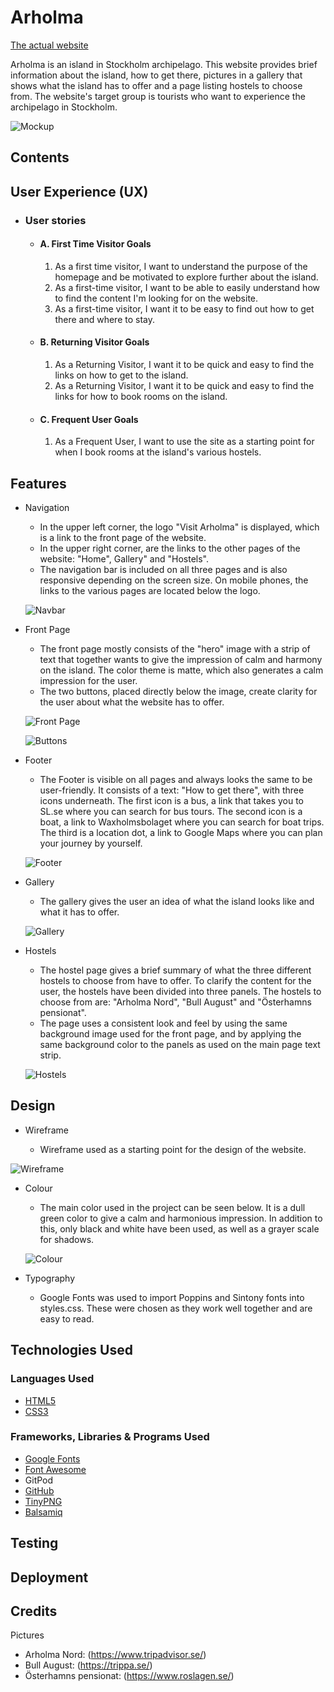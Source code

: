# Arholma

[The actual website](https://merin86.github.io/arholma/)

Arholma is an island in Stockholm archipelago. This website provides brief information about the island, how to get there, pictures in a gallery that shows what the island has to offer and a page listing hostels to choose from. The website's target group is tourists who want to experience the archipelago in Stockholm.

![Mockup](documentation/supp-images/responsive.jpg)

## Contents

## User Experience (UX)

- ### User stories

    -   #### A. First Time Visitor Goals

        1. As a first time visitor, I want to understand the purpose of the homepage and be motivated to explore further about the island.
        2. As a first-time visitor, I want to be able to easily understand how to find the content I'm looking for on the website.
        3. As a first-time visitor, I want it to be easy to find out how to get there and where to stay.

    -   #### B. Returning Visitor Goals
        1. As a Returning Visitor, I want it to be quick and easy to find the links on how to get to the island.
        2. As a Returning Visitor, I want it to be quick and easy to find the links for how to book rooms on the island.

    -   #### C. Frequent User Goals
        1. As a Frequent User, I want to use the site as a starting point for when I book rooms at the island's various hostels.


## Features

-   Navigation

    - In the upper left corner, the logo "Visit Arholma" is displayed, which is a link to the front page of the website.
    - In the upper right corner, are the links to the other pages of the website: "Home", Gallery" and "Hostels".
    - The navigation bar is included on all three pages and is also responsive depending on the screen size. On mobile phones, the links to the various pages are located below the logo.

    ![Navbar](documentation/supp-images/navbar.jpg)

-   Front Page

    - The front page mostly consists of the "hero" image with a strip of text that together wants to give the impression of calm and harmony on the island. The color theme is matte, which also generates a calm impression for the user.
    - The two buttons, placed directly below the image, create clarity for the user about what the website has to offer.

    ![Front Page](documentation/supp-images/front-page.jpg)

    ![Buttons](documentation/supp-images/buttons.jpg)

- Footer

    - The Footer is visible on all pages and always looks the same to be user-friendly. It consists of a text: "How to get there", with three icons underneath. The first icon is a bus, a link that takes you to SL.se where you can search for bus tours. The second icon is a boat, a link to Waxholmsbolaget where you can search for boat trips. The third is a location dot, a link to Google Maps where you can plan your journey by yourself.

    ![Footer](documentation/supp-images/footer.jpg)

- Gallery

    - The gallery gives the user an idea of what the island looks like and what it has to offer.

    ![Gallery](documentation/supp-images/gallery.jpg)

- Hostels

    - The hostel page gives a brief summary of what the three different hostels to choose from have to offer. To clarify the content for the user, the hostels have been divided into three panels. The hostels to choose from are: "Arholma Nord", "Bull August" and "Österhamns pensionat".
    - The page uses a consistent look and feel by using the same background image used for the front page, and by applying the same background color to the panels as used on the main page text strip.

    ![Hostels](documentation/supp-images/hostels.jpg)


## Design

-   Wireframe

    - Wireframe used as a starting point for the design of the website.

![Wireframe](documentation/supp-images/wireframe.jpg)

- Colour
    - The main color used in the project can be seen below. It is a dull green color to give a calm and harmonious impression. In addition to this, only black and white have been used, as well as a grayer scale for shadows.

    ![Colour](documentation/supp-images/color.jpg)

- Typography

    - Google Fonts was used to import Poppins and Sintony fonts into styles.css. These were chosen as they work well together and are easy to read.


## Technologies Used

### Languages Used

-   [HTML5](https://en.wikipedia.org/wiki/HTML5)
-   [CSS3](https://en.wikipedia.org/wiki/Cascading_Style_Sheets)

### Frameworks, Libraries & Programs Used

-   [Google Fonts](https://fonts.google.com/)
-   [Font Awesome](https://fontawesome.com/)
-   GitPod
-   [GitHub](https://github.com/)
-   [TinyPNG](https://tinypng.com/)
-   [Balsamiq](https://balsamiq.com/)


## Testing



## Deployment



## Credits


Pictures
* Arholma Nord: (https://www.tripadvisor.se/)
* Bull August: (https://trippa.se/)
* Österhamns pensionat: (https://www.roslagen.se/)


